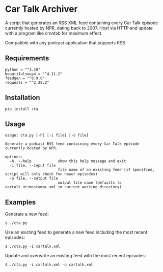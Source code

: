 # Car Talk Archiver

A script that generates an RSS XML feed containing every Car Talk episode currently hosted by NPR, dating back to 2007. Host via HTTP and update with a program like crontab for maximum effect.

Compatible with any podcast application that supports RSS.

## Requirements
```
python = "^3.10"
beautifulsoup4 = "^4.11.2"
feedgen = "^0.9.0"
requests = "^2.28.2"
```

## Installation
```
pip install cta
```

## Usage
```
usage: cta.py [-h] [-i file] [-o file]

Generate a podcast RSS feed containing every Car Talk episode currently hosted by NPR.

options:
  -h, --help            show this help message and exit
  -i file, --input file
                        file name of an existing feed (if specified, script will only check for newer episodes)
  -o file, --output file
                        output file name (defaults to cartalk_<timestamp>.xml in current working directory)
```

## Examples
Generate a new feed:
```
$ ./cta.py
```

Use an existing feed to generate a new feed including the most recent episodes:
```
$ ./cta.py -i cartalk.xml
```

Update and overwrite an existing feed with the most recent episodes:
```
$ ./cta.py -i cartalk.xml -o cartalk.xml
```